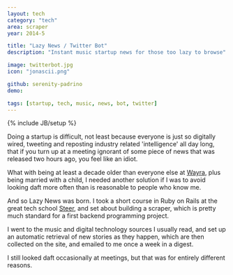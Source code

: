 ```yaml
---
layout: tech
category: "tech"
area: scraper
year: 2014-5

title: "Lazy News / Twitter Bot"
description: "Instant music startup news for those too lazy to browse"

image: twitterbot.jpg 
icon: "jonascii.png"

github: serenity-padrino
demo: 

tags: [startup, tech, music, news, bot, twitter]
---
```

{% include JB/setup %}

Doing a startup is difficult, not least because everyone is just so digitally wired, tweeting and reposting industry related 'intelligence' all day long, that if you turn up at a meeting ignorant of some piece of news that was released two hours ago, you feel like an idiot.

What with being at least a decade older than everyone else at <a href="http://wayra.co/en/">Wayra</a>, plus being married with a child, I needed another solution if I was to avoid looking daft more often than is reasonable to people who know me.

And so Lazy News was born. I took a short course in Ruby on Rails at the great tech school <a href="http://steer.me">Steer</a>, and set about building a scraper, which is pretty much standard for a first backend programming project.

I went to the music and digital technology sources I usually read, and set up an automatic retrieval of new stories as they happen, which are then collected on the site, and emailed to me once a week in a digest. 

I still looked daft occasionally at meetings, but that was for entirely different reasons.



<!-- https://lazy-news.herokuapp.com
 https://twitter.com/NewsLazy
 -->
